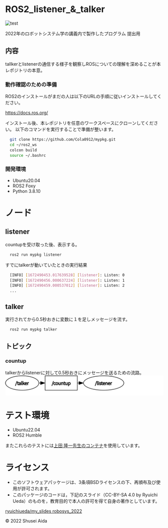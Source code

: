 # ROS2_listener_&_talker
![test](https://github.com/Cola0912/mypkg/actions/workflows/test.yml/badge.svg)

2022年のロボットシステム学の講義内で製作したプログラム
提出用

## 内容
tallkerとlistenerの通信する様子を観察しROSについての理解を深めることが本レポジトリの本意。


### 動作確認のための準備
ROS2のインストールがまだの人は以下のURLの手順に従いインストールしてください。

https://docs.ros.org/

インストール後、本レポジトリを任意のワークスペースにクローンしてください。
以下のコマンドを実行することで準備が整います。
```bash
  git clone https://github.com/Cola0912/mypkg.git
  cd ~/ros2_ws
  colcon build
  source ~/.bashrc
```
### 開発環境
* Ubuntu20.04
* ROS2 Foxy
* Python 3.8.10

# ノード

## listener
countupを受け取った後、表示する。
[](countupがない場合、待機。)

```bash
  ros2 run mypkg listener
```
すでにtalkerが動いていたときの実行結果
```bash
  [INFO] [1672490453.017639528] [listener]: Listen: 0
  [INFO] [1672490456.000637224] [listener]: Listen: 1
  [INFO] [1672490459.000537012] [listener]: Listen: 2
  ...
```

## talker
実行されてから0.5秒おきに変数に１を足しメッセージを流す。

```bash
  ros2 run mypkg talker
```

## トピック
### countup
talkerからlistenerに対して0.5秒おきにメッセージを送るための流路。
![industrial_ci](https://github.com/Cola0912/mypkg/blob/master/rosgraph.svg)

# テスト環境
* Ubuntu22.04
* ROS2 Humble

またこれらのテストには[上田 隆一先生のコンテナ](https://hub.docker.com/layers/ryuichiueda/ubuntu22.04-ros2/latest/images/sha256-0e1773bc6f12b57172c8818aac36aeb97ca13269028028d49ad5f6f8cc0d6204?context=explore)を使用しています。

# ライセンス
* このソフトウェアパッケージは、3条項BSDライセンスの下、再頒布及び使用が許可されます。
* このパッケージのコードは，下記のスライド（CC-BY-SA 4.0 by Ryuichi Ueda）のものを，教育目的で本人の許可を得て自身の著作としています。

[ryuichiueda/my_slides robosys_2022](https://github.com/ryuichiueda/my_slides/tree/master/robosys_2022)

©︎ 2022 Shusei Aida
